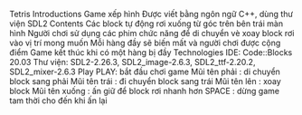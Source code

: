 Tetris
Introductions
Game xếp hình
Được viết bằng ngôn ngữ C++, dùng thư viện SDL2
Contents
Các block tự động rơi xuống từ góc trên bên trái màn hình
Người chơi sử dụng các phim chức năng để di chuyển vè xoay block rơi vào vị trí mong muốn
Mỗi hàng đầy sẽ biến mất và người chơi được cộng điểm
Game kết thúc khi có một hàng bị đầy
Technologies
IDE: Code::Blocks 20.03
Thư viện: SDL2-2.26.3, SDL2_image-2.6.3, SDL2_ttf-2.20.2, SDL2_mixer-2.6.3
Play
PLAY: bắt đầu chơi game
Mũi tên phải : di chuyển block sang phải
Mũi tên trái : đi chuyển block sang trái
Mũi tên lên : xoay block
Mũi tên xuống : ấn giữ để block rơi nhanh hơn
SPACE : dừng game tam thời cho đến khi ấn lại

